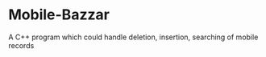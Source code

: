 Mobile-Bazzar
=============

A C++ program which could handle deletion, insertion, searching of mobile records

